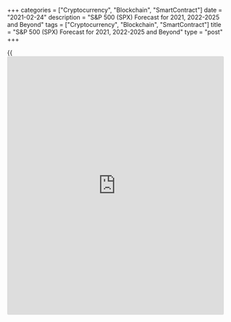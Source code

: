 +++
categories = ["Cryptocurrency", "Blockchain", "SmartContract"]
date = "2021-02-24"
description = "S&P 500 (SPX) Forecast for 2021, 2022-2025 and Beyond"
tags = ["Cryptocurrency", "Blockchain", "SmartContract"]
title = "S&P 500 (SPX) Forecast for 2021, 2022-2025 and Beyond"
type = "post"
+++

{{<iframe id="large-banner" src="https://www.bounty.group/#slide=10.0" width="100%" height="600" scrolling="no" style="border: 0px solid rgb(216, 221, 230); border-radius: 3px;">}}

2021-02-24

2021-02-24

S&P 500 (SPX) Forecast and price predictionJana Kane

The consequences of the COVID-19 pandemic are negatively impacting many
companies worldwide. Many of these companies have already cut,
postponed, or canceled their dividends. They do this to save capital.
Within the S&P 500, 12 companies reduced dividend payments on March 30,
2020, or decided not to distribute at all. While some companies have
lowered their dividends, another group of companies within the S&P 500
is expected to increase payouts.

Today’s savings interest rate is no longer yielding anything, and many
banks have almost reached 0% savings interest. In combination with
annual price increases, your savings will be worth less. Index investing
can offer a solution for saving. In this article, we discuss a specific
index, namely the S&P 500 index (SPX). We’ll tell you everything you
need to know about the U.S. stock market index [S&P 500][1]. Will the
price of the S&P 500 go up? How much will the stock index cost? Let’s
find out in this S&P 500 forecast!

The article covers the following subjects:

## About the S&P 500 Stock Index

In 1923, the Standard and Poor’s 500 stock index credit rating agency
began compiling the S&P 500 index. This index includes 233 companies
from the United States. It initially had a weekly count but was changed
to a [daily](https://www.fintecher.org/2020/03/03/forex-trading-daily-strategy/) one in 1926. In 1957 the S&P 500 index was expanded by
Standard and Poor’s to 500 companies. From that moment on, the index was
better known as the S&P 500 index, or simply SPX.

In the early stages of the [S&P 500][1] index, a specific number of
companies per sector were included in the index. This was discontinued
in 1988, and since then, the [S&P 500][1] consisted of the 500 largest
publicly-traded companies in the United States. The S&P 500 index is
compiled based on the market value of US stocks. This makes it easy to
adjust the list every year.

The S&P 500 index now consists of the largest companies from more than
90 sectors. Therefore, the index is a good reflection of the state of
the economy of the United States. The weighting of the companies within
the index is related to the stock market value of a company. In the case
of the S&P 500 stock (stocks), Apple is the most valuable company,
accounting for 3.25% of the index’s total value.

Other companies that have considerable weight are the S&P 500 stock of
Alphabet A + B (Google), Microsoft, [Amazon][2], AT&T, and
[Facebook][3], among others. The top 10 of the S&P 500 indices account
for just over 20% of the entire index.

Because the S&P 500 index is a good reflection of the United States
economy, it makes it a very popular index among economists and
[investor](https://www.fintechee.com/tutorial-for-forex-trading/investor-mode/)s.

## Top Factors That May Impact S&P 500 Now and, In the Future

When investing in the [S&P 500][4], it is important to remember that the
weight of stocks has a significant influence on the price. The largest
shares sometimes count ten times more than the smallest shares.
Therefore, a change of course for the largest ten companies has a
relatively large impact on the course of the S&P 500 index.

Since 1987, circuit breakers have been entered on the S&P 500 index.
This decision was made on Black Monday because the stock market fell by
[as much as 20.47%][5] in a short time. When the prices fall by 7%, 13%,
and 20%, trading is stopped for a quarter of an hour. The break allows
[investor](https://www.fintechee.com/tutorial-for-forex-trading/investor-mode/)s to properly analyze the situation. In this way, the first
panic reaction can be countered so that the stock market collapses less
quickly in the event of bad [news](https://www.letsplayfx.com/blog/forex-news-website/).

The index can be affected by acquisitions, divestitures, the covid
pandemic, trade wars, political issues, restructuring, and dividend
payments – not just a company’s performance.

## Pros and Cons of Investing in S&P 500

Did you decide to opt for [S&P 500][4] as a novice [investor](https://www.fintechee.com/tutorial-for-forex-trading/investor-mode/)? Then you
must, of course, know what the advantages and disadvantages of this
investment product are.

 **The advantages are:**

  * Thanks to the leverage effect, investments can be made in small amounts.
  * Profits can be achieved in both a falling and a rising stock market.
  * The profit opportunities are greater than with direct investments.
  * Novice [investor](https://www.fintechee.com/tutorial-for-forex-trading/investor-mode/)s can easily start trading indices, bonds, or commodities.
  * Trading continues almost continuously, five days a week. Investors, therefore, almost always have the option of protecting a position taken by setting a stop loss.
  * Investors can hedge their investment portfolio with futures. For example, did you buy shares? By also investing in futures, you can partially cover the financial risk of those shares. How? By taking short positions. By taking short positions against the shares you have bought, the market risk is partially hedged.
  * The leverage of the future (at LiteForex) makes it possible to make an optimal profit if there are changes in the underlying asset price.

 **The drawbacks are:**

  * Using leverage does not only lead to profit. Of course, a loss can also be incurred when using leverage. This loss can add up quickly. This form of investing is riskier than investing directly in, for example, shares.
  * Remember that with futures, you can lose more than your investment.
  * Trading CFDs successfully? You must then keep a close eye on your positions, given the long opening hours and the leverage. So, you need a lot of time to be able to follow [daily](https://www.fintecher.org/2020/03/03/forex-trading-daily-strategy/) (chart) developments.
  * The stock market is initially very volatile.
  * The value is highly dependent on the market value of companies from the index.
  * The list of companies is changing.

## S&P 500 Price Future Predictions for 2021 by Experts

Most Wall Street analysts are optimistic about 2021, expecting the
leading S&P 500 index to close 2021 with a profit. This is according to
an S&P 500 forecast survey [conducted by CNBC][6] among 20 analysts from
the largest financial institutions on Wall Street.

The stock market experts predict a gain of between 8% and 22% for the
S&P 500 for next year. Twelve of the twenty respondents expect the S&P
to rise to 4,000 to 4,500 points in 2021. Fourteen of the twenty
analysts are ‘cautiously optimistic’ about 2021, three are ‘very
optimistic,’ and three others are mainly ‘cautious’ because of [S&P
500][1] [historical](https://www.fintechee.com/services/historical-data-for-forex/) trends. Currently, the index is already at 3,900.

### New Record-Highs in 2021

The optimistic analysts have high hopes for the rollout of the
coronavirus vaccines, which started in the United Kingdom. This group
also assumes that Washington D.C. will develop a second corona support
package for the U.S. economy. These developments are expected to lead to
a recovery in corporate earnings and economic growth, which is good for
the US 500 forecast.

“We believe that low interest rates, coupled with a recovery in earnings
in the S&P 500, will cause equities to hit new highs in 2021,” said an
analyst. Another stock market expert made an S&P 500 forecast showing a
15% rally in the stock markets if the world returns to the old normal.

## Technical Analysis

The S&P 500 trades at record levels alongside the Dow Jones and Nasdaq
100 as the major indices continue to tick higher. Equity demand outside
of the United States is similarly robust as the Nikkei 225 surpassed
30,000 for the first time in three decades. Not to be outdone, high
speculation assets like Bitcoin have also established new highs. It is
rather surprising that the [S&P 500][1]-tracking SPY [ETF](https://www.fixpro.org/post/etf-liquidity/) has registered
net outflows in the year-to-date, while the index itself has climbed
roughly 5%.

Source: Bloomberg

Even as price targets continue to climb, the SPY [ETF](https://www.fixpro.org/post/etf-liquidity/) has seen nearly $9
billion in net outflows since January 1, 2021. With few changes in the
fundamental landscape and sentiment recovering nicely following the
tumultuous resolution to January, it seems there is little to suggest
stocks will suddenly reverse lower for the longer-term. Thus, it can be
argued the net outflows from SPY might be attributable to mere profit-
taking.

## S&P 500 Forecast 2022 – 2023

Below is an S&P 500 prediction chart for 2022 and the beginning of 2023:

Year| Mo| Min| Max| Close| Mo,%| Total%  
---|---|---|---|---|---|---  
2022| Jan| 4793| 5405| 5099| 5.0%| 35.1%  
2022| Feb| 4553| 5135| 4844| -5.0%| 28.4%  
2022| Mar| 4326| 4878| 4602| -5.0%| 21.9%  
2022| Apr| 4319| 4871| 4595| -0.2%| 21.8%  
2022| May| 4442| 5010| 4726| 2.9%| 25.2%  
2022| Jun| 4550| 5130| 4840| 2.4%| 28.3%  
2022| Jul| 4745| 5351| 5048| 4.3%| 33.8%  
2022| Aug| 4724| 5327| 5025| -0.5%| 33.2%  
2022| Sep| 4707| 5307| 5007| -0.4%| 32.7%  
2022| Oct| 4942| 5572| 5257| 5.0%| 39.3%  
2022| Nov| 4694| 5294| 4994| -5.0%| 32.3%  
2022| Dec| 4786| 5398| 5092| 2.0%| 34.9%  
2023| Jan| 4895| 5519| 5207| 2.3%| 38.0%  
2023| Feb| 5070| 5718| 5394| 3.6%| 42.9%  
  
 _Source: Longforecast_

## Long Term S&P 500 Forecast 2025-2030

It’s not realistic to make such a long-term S&P 500 forecast. However,
we can say that when extending the best-fit line and the prediction
bands, then the S&P-real end of December 2030 value would be 4,549,
while the highest and lowest values shown by the prediction bands would
be about 8,780 and 2,360, respectively.

 _Source: marketsignals.com_

Thus, the historic trend and price [history](https://www.fixpro.org/post/chargeless-historical-data-api-backtesting/) produce a long-term price
prediction of a 2.1% annualized return for S&P-real from its current
level of 3,906 to the end of 2030. The worst-case scenario would be a
possible annualized return of -4.4%, and the best outcome could be an
annualized return of 9.0%.

## How Has the Price Of the S&P 500 Changed Over Time?

Since the creation of the S&P 500 index, the S&P 500 price has risen
enormously. Mainly from 2011, the price of the index has risen
enormously. The question is - [how to](https://www.playgroundfx.com/blog/forex-trading-how-to/) analyze S&P 500 forecast?

The price of the index fell significantly in 2003 and 2008. This is
because the S&P 500 index is a good reflection of the United States’
economy during those periods of an economic crisis.

 _Source: macrotrends.net_

The 5-year chart shows the S&P 500 projections of the S&P 500 index. At
the beginning of 2020, the S&P 500 price was around 3400 points. In
March, the rate plummeted to about 2191 points.

The S&P 500 index has rebounded nicely from this loss in the rest of the
year, closing 2020 with over 3,750 points. The current price of the S&P
500 is 0 USD.

## Use These LiteForex Tips to Become a Successful Investor

Before investing in the [S&P 500][1], check out these recommendations.

  *  **Do your research.** Take the time to research the pros and cons of investing in the S&P 500, as well as the different methods you can use to invest in the S&P 500. Having an S&P 500 outlook in advance will improve your chances of success.
  *  **Establish a budget.** Establish a budget that suits your lifestyle and risk tolerance. You don’t want to be in a situation where you suffer such a loss that it affects your confidence and ability to act in the future.
  *  **Select the correct platform.** Consider all of the [options](https://www.fixpro.org/post/options-liquidity/) available and choose the one that best suits your investment needs.
  *  **Grow your investments gradually.** For [beginners](https://www.playgroundfx.com/blog/forex-for-beginners/), it may make sense to invest a smaller amount to start with. You can always invest larger amounts as you gain experience and expertise.
  *  **Think about the long term.** Investing in index funds is often a long-term strategy, which can be used to take advantage of months or even years of profit, as the major index funds aim for consistent, steady projected growth over time.

GLfx

Average monthly profit

45332.26%

demaq

Average monthly profit

7632.62%

Fahime

Average monthly profit

6904.78%

TranThai

Average monthly profit

5370.66%

Heaven6

Average monthly profit

3358.84%

Make profits from the first day of trading without training. The best
traders from the whole world gathered on the same platform to share
their money-making strategies.

[ Learn more ][7]

## What Is the Future Price of the S&P 500? Is S&P 500 a Good
Investment?

The S&P 500 index is a globally popular index, if not the most popular.
The S&P 500 index consists of the 500 largest companies in the United
States from more than 90 different industries.

This makes the S&P 500 index popular not only among [investor](https://www.fintechee.com/tutorial-for-forex-trading/investor-mode/)s but also
among economists. The S&P 500 is a good reflection of the economy of the
United States. The biggest advantage of investing in an index over an
individual stock is diversification. With the S&P 500, you spread your
risk over 500 stocks instead of just one, making your investment less
sensitive to volatile price movements.

Below is an S&P 500 forecast chart for 2021:

Year| Mo| Min| Max| Close| Mo,%| Total%  
---|---|---|---|---|---|---  
2021| Feb| 3699| 4171| 3935| 4.3%| 4.3%  
2021| Mar| 3857| 4349| 4103| 4.3%| 8.7%  
2021| Apr| 3875| 4369| 4122| 0.5%| 9.2%  
2021| May| 3973| 4481| 4227| 2.5%| 12.0%  
2021| Jun| 4172| 4704| 4438| 5.0%| 17.6%  
2021| Jul| 4035| 4551| 4293| -3.3%| 13.8%  
2021| Aug| 3868| 4362| 4115| -4.1%| 9.0%  
2021| Sep| 4062| 4580| 4321| 5.0%| 14.5%  
2021| Oct| 4264| 4808| 4536| 5.0%| 20.2%  
2021| Nov| 4348| 4903| 4625| 2.0%| 22.6%  
2021| Dec| 4565| 5147| 4856| 5.0%| 28.7%  
  
Source: Longforecast

But while investing in the S&P 500 index is generally a safer
investment, it also has its flaws, such as that all index funds often
fall sharply when a bear market develops. While you are invested in
multiple stocks, returns are also mirrored when the United States makes
certain decisions about whether the U.S. dollar is going down.

Before purchasing an investment asset, consider all risk and reward
factors, including any investment product associated with the S&P 500.
If you think investing in S&P 500 is something for you, do it with a
reputable exchange/broker. A good example of this is LiteForex. A great
reason to create a free demo account on LiteForex! LiteForex has fact-
checked information and a user-friendly platform with an outlook for
novices as well as experienced traders and [investor](https://www.fintechee.com/tutorial-for-forex-trading/investor-mode/)s.

The SPF price for today is $0.

* * *

## S&P 500 Price Prediction FAQs

 _ **Disclaimer:** The information in this statement is not intended as
individual investment advice and should therefore be seen as an
investment recommendation. This recommendation has been drawn up by
LiteForex and/or third parties and does not match your personal
financial situation, your knowledge and experience, your investment
objective and/or horizon, and your risk profile and/or tolerance. You
are therefore responsible for correctly assessing whether this
investment is suitable for you in relation to your financial situation
and your investment objectives._

The content of this article reflects the author’s opinion and does not
necessarily reflect the official position of LiteForex. The material
published on this page is provided for informational purposes only and
should not be considered as the provision of investment advice for the
purposes of Directive 2004/39/EC.

Rate this article:

{{value}}

( {{count}} {{title}} )

   1. my.liteforex.com/trading/chart?symbol=SPX
   2. www.liteforex.com/blog/analysts-opinions/amazon-price-prediction-forecast/
   3. www.liteforex.com/blog/analysts-opinions/facebook-stock-price-prediction-fb-forecast/
   4. my.liteforex.com/trading/chart?symbol=SPX
   5. www.reuters.com/article/us-usa-stocks-sp-timeline-idUSBRE9450WL20130506
   6. www.cnbc.com/2020/12/08/stock-market-strategists-see-sp-500-at-4000-4500-in-2021.html
   7. my.liteforex.com/traders?type=profit